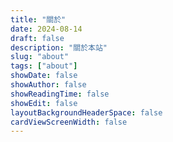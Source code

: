 ```yaml
---
title: "關於"
date: 2024-08-14
draft: false
description: "關於本站"
slug: "about"
tags: ["about"]
showDate: false
showAuthor: false
showReadingTime: false
showEdit: false
layoutBackgroundHeaderSpace: false
cardViewScreenWidth: false
---
```

